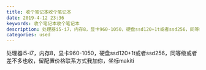 ```yaml
---
title: 收个笔记本收个笔记本
date: 2019-4-12 23:36
keywords: 收个笔记本收个笔记本
description: 处理器i5-i7，内存8，显卡960-1050，硬盘ssd120+1t或者ssd256，同等级或者差不多也收，留配置价格联系方式我加你，坐标makiti
categories: used
---
```

<td class="t_f" id="postmessage_3479604">

处理器i5-i7，内存8，显卡960-1050，硬盘ssd120+1t或者ssd256，同等级或者差不多也收，留配置价格联系方式我加你，坐标makiti<br/>
<br/>
</td>
